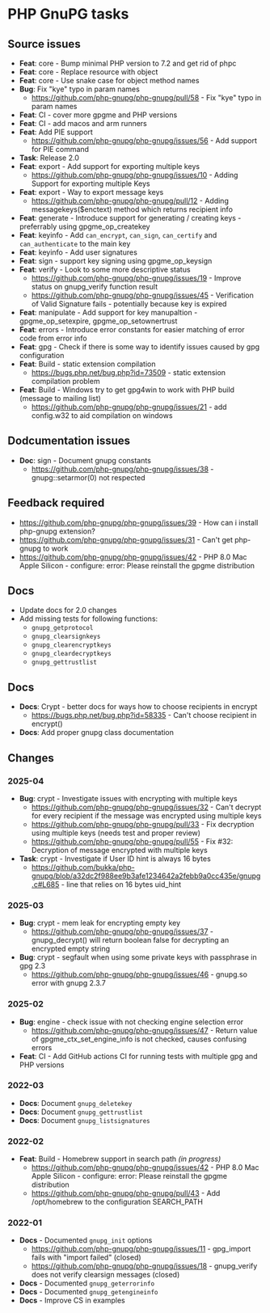 # PHP GnuPG tasks

## Source issues

- **Feat**: core - Bump minimal PHP version to 7.2 and get rid of phpc
- **Feat**: core - Replace resource with object
- **Feat**: core - Use snake case for object method names
- **Bug**: Fix "kye" typo in param names
  - https://github.com/php-gnupg/php-gnupg/pull/58 - Fix "kye" typo in param names
- **Feat**: CI - cover more gpgme and PHP versions
- **Feat**: CI - add macos and arm runners
- **Feat**: Add PIE support
  - https://github.com/php-gnupg/php-gnupg/issues/56 - Add support for PIE command
- **Task**: Release 2.0
- **Feat**: export - Add support for exporting multiple keys
  - https://github.com/php-gnupg/php-gnupg/issues/10 - Adding Support for exporting multiple Keys
- **Feat**: export - Way to export message keys
  - https://github.com/php-gnupg/php-gnupg/pull/12 - Adding messagekeys($enctext) method which returns recipient info
- **Feat**: generate - Introduce support for generating / creating keys - preferrably using gpgme_op_createkey
- **Feat**: keyinfo - Add `can_encrypt`, `can_sign`, `can_certify` and `can_authenticate` to the main key
- **Feat**: keyinfo - Add user signatures
- **Feat**: sign - support key signing using gpgme_op_keysign
- **Feat**: verify - Look to some more descriptive status
  - https://github.com/php-gnupg/php-gnupg/issues/19 - Improve status on gnupg_verify function result
  - https://github.com/php-gnupg/php-gnupg/issues/45 - Verification of Valid Signature fails - potentially because key is expired
- **Feat**: manipulate - Add support for key manupaltion - gpgme_op_setexpire, gpgme_op_setownertrust
- **Feat**: errors - Introduce error constants for easier matching of error code from error info
- **Feat**: gpg - Check if there is some way to identify issues caused by gpg configuration
- **Feat**: Build - static extension compilation
  - https://bugs.php.net/bug.php?id=73509 - static extension compilation problem
- **Feat**: Build - Windows try to get gpg4win to work with PHP build (message to mailing list)
  - https://github.com/php-gnupg/php-gnupg/issues/21 - add config.w32 to aid compilation on windows

## Dodcumentation issues

- **Doc**: sign - Document gnupg constants
  - https://github.com/php-gnupg/php-gnupg/issues/38 - gnupg::setarmor(0) not respected

## Feedback required

- https://github.com/php-gnupg/php-gnupg/issues/39 - How can i install php-gnupg extension?
- https://github.com/php-gnupg/php-gnupg/issues/31 - Can't get php-gnupg to work
- https://github.com/php-gnupg/php-gnupg/issues/42 - PHP 8.0 Mac Apple Silicon - configure: error: Please reinstall the gpgme distribution


## Docs

- Update docs for 2.0 changes
- Add missing tests for following functions:
  - `gnupg_getprotocol`
  - `gnupg_clearsignkeys`
  - `gnupg_clearencryptkeys`
  - `gnupg_cleardecryptkeys`
  - `gnupg_gettrustlist`

## Docs

- **Docs**: Crypt - better docs for ways how to choose recipients in encrypt
  - https://bugs.php.net/bug.php?id=58335 - Can't choose recipient in encrypt()
- **Docs**: Add proper gnupg class documentation


## Changes

### 2025-04

- **Bug**: crypt - Investigate issues with encrypting with multiple keys
  - https://github.com/php-gnupg/php-gnupg/issues/32 - Can't decrypt for every recipient if the message was encrypted using multiple keys
  - https://github.com/php-gnupg/php-gnupg/pull/33 - Fix decryption using multiple keys (needs test and proper review)
  - https://github.com/php-gnupg/php-gnupg/pull/55 - Fix #32: Decryption of message encrypted with multiple keys
- **Task**: crypt - Investigate if User ID hint is always 16 bytes
  - https://github.com/bukka/php-gnupg/blob/a32dc2f988ee9b3afe1234642a2febb9a0cc435e/gnupg.c#L685 - line that relies on 16 bytes uid_hint

### 2025-03

- **Bug**: crypt - mem leak for encrypting empty key
  - https://github.com/php-gnupg/php-gnupg/issues/37 - gnupg_decrypt() will return boolean false for decrypting an encrypted empty string
- **Bug**: crypt - segfault when using some private keys with passphrase in gpg 2.3
  - https://github.com/php-gnupg/php-gnupg/issues/46 - gnupg.so error with gnupg 2.3.7

### 2025-02

- **Bug**: engine - check issue with not checking engine selection error
  - https://github.com/php-gnupg/php-gnupg/issues/47 - Return value of gpgme_ctx_set_engine_info is not checked, causes confusing errors
- **Feat**: CI - Add GitHub actions CI for running tests with multiple gpg and PHP versions

### 2022-03

- **Docs**: Document `gnupg_deletekey`
- **Docs**: Document `gnupg_gettrustlist`
- **Docs**: Document `gnupg_listsignatures`

### 2022-02

- **Feat**: Build - Homebrew support in search path _(in progress)_
  - https://github.com/php-gnupg/php-gnupg/issues/42 - PHP 8.0 Mac Apple Silicon - configure: error: Please reinstall the gpgme distribution
  - https://github.com/php-gnupg/php-gnupg/pull/43 - Add /opt/homebrew to the configuration SEARCH_PATH
### 2022-01

- **Docs** - Documented `gnupg_init` options
  - https://github.com/php-gnupg/php-gnupg/issues/11 - gpg_import fails with "import failed" (closed)
  - https://github.com/php-gnupg/php-gnupg/issues/18 - gnupg_verify does not verify clearsign messages (closed)
- **Docs** - Documented `gnupg_geterrorinfo`
- **Docs** - Documented `gnupg_getengineinfo`
- **Docs** - Improve CS in examples